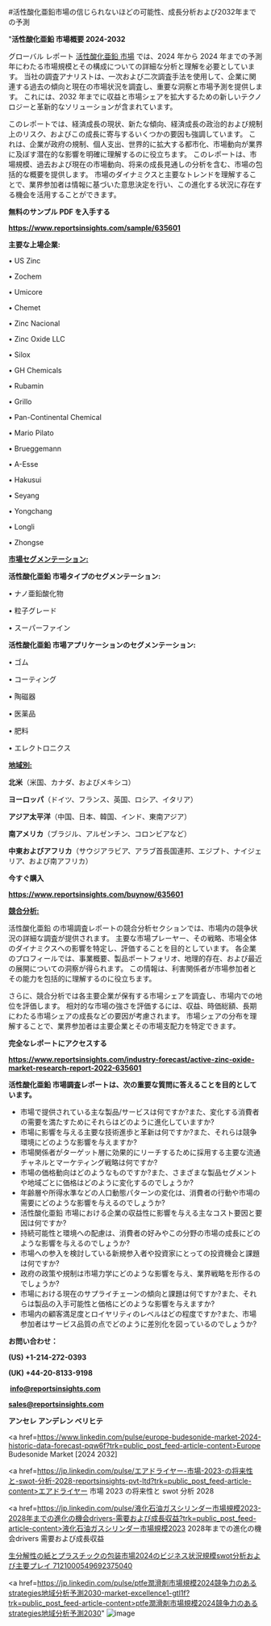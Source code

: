 #活性酸化亜鉛市場の信じられないほどの可能性、成長分析および2032年までの予測

"<strong>活性酸化亜鉛 市場概要 2024-2032</strong>

グローバル レポート <a href=https://www.reportsinsights.com/sample/635601>活性酸化亜鉛 市場</a> では、2024 年から 2024 年までの予測年にわたる市場規模とその構成についての詳細な分析と理解を必要としています。 当社の調査アナリストは、一次および二次調査手法を使用して、企業に関連する過去の傾向と現在の市場状況を調査し、重要な洞察と市場予測を提供します。 これには、2032 年までに収益と市場シェアを拡大​​するための新しいテクノロジーと革新的なソリューションが含まれています。

このレポートでは、経済成長の現状、新たな傾向、経済成長の政治的および規制上のリスク、およびこの成長に寄与するいくつかの要因も強調しています。 これは、企業が政府の規制、個人支出、世界的に拡大する都市化、市場動向が業界に及ぼす潜在的な影響を明確に理解するのに役立ちます。 このレポートは、市場規模、過去および現在の市場動向、将来の成長見通しの分析を含む、市場の包括的な概要を提供します。 市場のダイナミクスと主要なトレンドを理解することで、業界参加者は情報に基づいた意思決定を行い、この進化する状況に存在する機会を活用することができます。

<strong><b>無料のサンプル PDF を入手する</b></strong>

<a href=https://www.reportsinsights.com/sample/635601><strong><u>https://www.reportsinsights.com/sample/635601</u></strong></a>

<strong>主要な上場企業:</strong>

• US Zinc

• Zochem

• Umicore

• Chemet

• Zinc Nacional

• Zinc Oxide LLC

• Silox

• GH Chemicals

• Rubamin

• Grillo

• Pan-Continental Chemical

• Mario Pilato

• Brueggemann

• A-Esse

• Hakusui

• Seyang

• Yongchang

• Longli

• Zhongse

<strong><u>市場セグメンテーション</u></strong><strong><u>:</u></strong>

<strong>活性酸化亜鉛 市場タイプのセグメンテーション:</strong>

• ナノ亜鉛酸化物

• 粒子グレード

• スーパーファイン

<strong>活性酸化亜鉛 市場アプリケーションのセグメンテーション:</strong>

• ゴム

• コーティング

• 陶磁器

• 医薬品

• 肥料

• エレクトロニクス

<strong><u>地域別</u></strong><strong><u>:</u></strong>

<strong>北米</strong>（米国、カナダ、およびメキシコ）

<strong>ヨーロッパ</strong>（ドイツ、フランス、英国、ロシア、イタリア）

<strong>アジア太平洋</strong>（中国、日本、韓国、インド、東南アジア）

<strong>南アメリカ</strong>（ブラジル、アルゼンチン、コロンビアなど）

<strong>中東およびアフリカ</strong>（サウジアラビア、アラブ首長国連邦、エジプト、ナイジェリア、および南アフリカ）

<strong>今すぐ購入</strong>

<a href=https://www.reportsinsights.com/buynow/635601><strong><u>https://www.reportsinsights.com/buynow/635601</u></strong></a>

<strong><u>競合分析:</u></strong>

活性酸化亜鉛 の市場調査レポートの競合分析セクションでは、市場内の競争状況の詳細な調査が提供されます。 主要な市場プレーヤー、その戦略、市場全体のダイナミクスへの影響を特定し、評価することを目的としています。 各企業のプロフィールでは、事業概要、製品ポートフォリオ、地理的存在、および最近の展開についての洞察が得られます。 この情報は、利害関係者が市場参加者とその能力を包括的に理解するのに役立ちます。

さらに、競合分析では各主要企業が保有する市場シェアを調査し、市場内での地位を評価します。 相対的な市場の強さを評価するには、収益、時価総額、長期にわたる市場シェアの成長などの要因が考慮されます。 市場シェアの分布を理解することで、業界参加者は主要企業とその市場支配力を特定できます。

<strong>完全なレポートにアクセスする</strong>

<a href=https://www.reportsinsights.com/industry-forecast/active-zinc-oxide-market-research-report-2022-635601><strong><u><b>https://www.reportsinsights.com/industry-forecast/active-zinc-oxide-market-research-report-2022-635601</b></u></strong></a>

<strong><b>活性酸化亜鉛 市場調査レポートは、次の重要な質問に答えることを目的としています。</b></strong>
<ul>
  <li>市場で提供されている主な製品/サービスは何ですか?また、変化する消費者の需要を満たすためにそれらはどのように進化していますか?</li>
  <li>市場に影響を与える主要な技術進歩と革新は何ですか?また、それらは競争環境にどのような影響を与えますか?</li>
  <li>市場関係者がターゲット層に効果的にリーチするために採用する主要な流通チャネルとマーケティング戦略は何ですか?</li>
  <li>市場の価格動向はどのようなものですか?また、さまざまな製品セグメントや地域ごとに価格はどのように変化するのでしょうか?</li>
  <li>年齢層や所得水準などの人口動態パターンの変化は、消費者の行動や市場の需要にどのような影響を与えるのでしょうか?</li>
  <li>活性酸化亜鉛 市場における企業の収益性に影響を与える主なコスト要因と要因は何ですか?</li>
  <li>持続可能性と環境への配慮は、消費者の好みやこの分野の市場の成長にどのような影響を与えるのでしょうか?</li>
  <li>市場への参入を検討している新規参入者や投資家にとっての投資機会と課題は何ですか?</li>
  <li>政府の政策や規制は市場力学にどのような影響を与え、業界戦略を形作るのでしょうか?</li>
  <li>市場における現在のサプライチェーンの傾向と課題は何ですか?また、それらは製品の入手可能性と価格にどのような影響を与えますか?</li>
  <li>市場内の顧客満足度とロイヤリティのレベルはどの程度ですか?また、市場参加者はサービス品質の点でどのように差別化を図っているのでしょうか?</li>
</ul>
<strong>お問い合わせ：</strong>

<strong>(US) +1-214-272-0393</strong>

<strong>(UK) +44-20-8133-9198</strong>

<strong> </strong><a href=info@reportsinsights.com><strong><u>info@reportsinsights.com</u></strong></a>

<a href=sales@reportsinsights.com><strong><u>sales@reportsinsights.com</u></strong></a>

<strong>アンセレ アンデレン ベリヒテ</strong>

<a href=https://www.linkedin.com/pulse/europe-budesonide-market-2024-historic-data-forecast-pqw6f?trk=public_post_feed-article-content>Europe Budesonide Market [2024 2032]</a>

<a href=https://jp.linkedin.com/pulse/エアドライヤー-市場-2023-の将来性と-swot-分析-2028-reportsinsights-pvt-ltd?trk=public_post_feed-article-content>エアドライヤー 市場 2023 の将来性と swot 分析 2028</a>

<a href=https://jp.linkedin.com/pulse/液化石油ガスシリンダー市場規模2023-2028年までの進化の機会drivers-需要および成長収益?trk=public_post_feed-article-content>液化石油ガスシリンダー市場規模2023 2028年までの進化の機会drivers 需要および成長収益</a>

<a href=https://www.linkedin.com/pulse/生分解性の紙とプラスチックの包装市場2024のビジネス状況規模swot分析および主要プレイ-7121000549692375040/>生分解性の紙とプラスチックの包装市場2024のビジネス状況規模swot分析および主要プレイ 7121000549692375040</a>

<a href=https://jp.linkedin.com/pulse/ptfe潤滑剤市場規模2024競争力のあるstrategies地域分析予測2030-market-excellence1-gtl1f?trk=public_post_feed-article-content>ptfe潤滑剤市場規模2024競争力のあるstrategies地域分析予測2030</a>"
![image](https://github.com/aanak123/RIMarketer1/assets/158471119/4b02fee6-c7fb-42ea-860c-cb23fad387ae)

